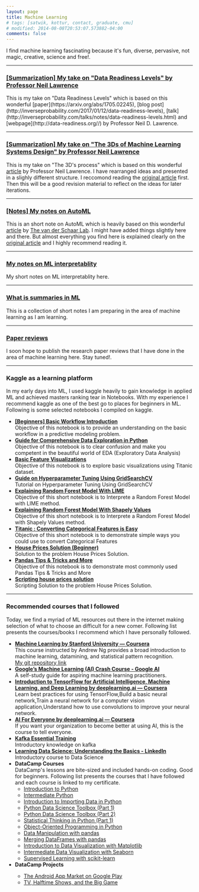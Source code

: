 ```yaml
---
layout: page
title: Machine Learning
# tags: [satwik, kottur, contact, graduate, cmu]
# modified: 2014-08-08T20:53:07.573882-04:00
comments: false
--- 
```


<p style="text-align: left;">I find machine learning fascinating because it's fun, diverse, pervasive, not magic, creative, science and free!.</p>
<hr />
<h3 style="text-align: left;"><strong><a href="/blog/data_readiness">[Summarization] My take on "Data Readiness Levels" by Professor Neil Lawrence</a> </strong></h3>
<p>This is my take on "Data Readiness Levels" which is based on this wonderful [paper](https://arxiv.org/abs/1705.02245), [blog post](http://inverseprobability.com/2017/01/12/data-readiness-levels), [talk](http://inverseprobability.com/talks/notes/data-readiness-levels.html) and [webpage](http://data-readiness.org//) by Professor Neil D. Lawrence.</p>
<hr />
<h3 style="text-align: left;"><strong><a href="/blog/the_3Ds_of_machine_learning_systems_design_note">[Summarization] My take on "The 3Ds of Machine Learning Systems Design" by Professor Neil Lawrence</a> </strong></h3>
<p>This is my take on "The 3D's process" which is based on this wonderful <a href="http://inverseprobability.com/2018/11/05/the-3ds-of-machine-learning-systems-design#fnref5">article</a> by Professor Neil Lawrence. I have rearranged ideas and presented in a slighly different structure. I reccomond reading the <a href="http://inverseprobability.com/2018/11/05/the-3ds-of-machine-learning-systems-design#fnref5">original article</a> first. Then this will be a good revision material to reflect on the ideas for later iterations.</p>
<hr />
<h3 style="text-align: left;"><strong><a href="/blog/AutoMLShortNote">[Notes] My notes on AutoML</a> </strong></h3>
<p>This is an short note on AutoML which is heavily based on this wonderful <a href="https://www.vanderschaar-lab.com/automl-powering-the-new-human-machine-learning-ecosystem/#what-is-automl">article</a> by <a href="https://www.vanderschaar-lab.com/">The van der Schaar Lab</a>. I might have added things slightly here and there. But almost everything you find here is explained clearly on the <a href="https://www.vanderschaar-lab.com/automl-powering-the-new-human-machine-learning-ecosystem/#what-is-automl">original article</a> and I highly recommend reading it.</p>
<hr />
<h3 style="text-align: left;"><strong><a href="/blog/ml_interpretablity">My notes on ML interpretablity</a> </strong></h3>
<p>My short notes on ML interpretablity here.</p>
<hr />
<h3 style="text-align: left;"><strong><a href="/blog/what_is_summaries_in_ml">What is summaries in ML</a> </strong></h3>
<p>This is a collection of short notes I am preparing in the area of machine learning as I am learning.</p>
<hr />
<h3 style="text-align: left;"><strong><a href="">Paper reviews</a></strong></h3>
<p>I soon hope to publish the research paper reviews that I have done in the area of machine learning here. Stay tuned!.</p>
<hr />
<h3 style="text-align: left;"><strong>Kaggle as a learning platform</strong></h3>
<p>In my early days into ML, I used kaggle heavily to gain knowledge in applied ML and achieved masters ranking tear in Notebooks. With my experience I recommend kaggle as one of the best go to places for beginners in ML. Following is some selected notebooks I compiled on kaggle.</p>
<ul>
    <li><a href="https://www.kaggle.com/vikumsw/beginners-basic-workflow-introduction"><strong>[Beginners] Basic Workflow Introduction</strong></a><br />Objective of this notebook is to provide an understanding on the basic workflow in a predictive modeling problem.</li>
    <li><a href="https://www.kaggle.com/vikumsw/guide-for-comprehensive-data-exploration-in-python"><strong>Guide for Comprehensive Data Exploration in Python</strong></a><br />Objective of this notebook is to clear confusion and make you competent in the beautiful world of EDA (Exploratory Data Analysis)</li>
    <li><a href="https://www.kaggle.com/vikumsw/basic-feature-visualizations"><strong>Basic Feature Visualizations</strong></a><br />Objective of this notebook is to explore basic visualizations using Titanic dataset.</li>
    <li><a href="https://www.kaggle.com/vikumsw/guide-on-hyperparameter-tuning-using-gridsearchcv"><strong>Guide on Hyperparameter Tuning Using GridSearchCV</strong></a><br />Tutorial on Hyperparameter Tuning Using GridSearchCV</li>
    <li><a href="https://www.kaggle.com/vikumsw/explaining-random-forest-model-with-lime"><strong>Explaining Random Forest Model With LIME</strong></a><br />Objective of this short notebook is to Interprete a Random Forest Model with LIME method.</li>
    <li><a href="https://www.kaggle.com/vikumsw/explaining-random-forest-model-with-shapely-values"><strong>Explaining Random Forest Model With Shapely Values</strong></a><br />Objective of this short notebook is to Interprete a Random Forest Model with Shapely Values method.</li>
    <li><a href="https://www.kaggle.com/vikumsw/converting-categorical-features-is-easy"><strong>Titanic : Converting Categorical Features is Easy</strong></a><br /> Objective of this short notebook is to demonstrate simple ways you could use to convert Categorical Features</li>
    <li><a href="https://www.kaggle.com/vikumsw/house-prices-solution-beginner"><strong>House Prices Solution (Beginner)</strong></a><br />Solution to the problem House Prices Solution.</li>
    <li><a href="https://www.kaggle.com/vikumsw/pandas-tips-tricks-and-more"><strong>Pandas Tips & Tricks and More</strong></a><br />Objective of this notebook is to demonstrate most commonly used Pandas Tips & Tricks and More</li>
    <li><a href="https://www.kaggle.com/vikumsw/scripting-house-prices-solution"><strong>Scripting house prices solution</strong></a><br />Scripting Solution to the problem House Prices Solution.</li>
</ul>
<hr />
<h3 style="text-align: left;"><b>Recommended</b><strong>&nbsp;courses that I followed</strong></h3>
<p>Today, we find a myriad of ML resources out there in the internet making selection of what to choose an difficult for a new comer. Following list presents the courses/books I recommend which I have personally followed.</p>
<ul>
<li><a href="https://www.coursera.org/learn/machine-learning"><strong> Machine Learning by Stanford University &mdash; Coursera</strong></a><br />This course instructed by Andrew Ng provides a broad introduction to machine learning, datamining, and statistical pattern recognition.<br /><a href="https://github.com/vikumsw/ML_Stanford_Cousera">My git repository link</a></li>
<li><a href="https://developers.google.com/machine-learning/crash-course"><strong> Google&rsquo;s Machine Learning (AI) Crash Course - Google AI</strong></a><br />A self-study guide for aspiring machine learning practitioners.</li>
<li><a href="https://www.coursera.org/learn/introduction-tensorflow"><strong>Introduction to TensorFlow for Artificial Intelligence, Machine Learning, and Deep Learning by deeplearning.ai &mdash; Coursera</strong></a><br />Learn best practices for using TensorFlow,Build a basic neural network,Train a neural network for a computer vision application,Understand how to use convolutions to improve your neural network.</li>
<li><a href="link"><strong>AI For Everyone by deeplearning.ai &mdash; Coursera</strong></a><br /> If you want your organization to become better at using AI, this is the course to tell everyone.</li>
<li><a href="https://www.lynda.com/Kafka-tutorials/Kafka-Essential-Training/585254-2.html"><strong>Kafka Essential Training</strong></a><br />Introductory knowledge on kafka</li>
<li><a href="https://www.linkedin.com/learning/learning-data-science-understanding-the-basics"><strong>Learning Data Science: Understanding the Basics - LinkedIn</strong></a><br />Introductory course to Data Science</li>
<li><strong>DataCamp Courses<br /></strong>DataCamp's lessons are bite-sized and included&nbsp;<span>hands-on coding. Good for beginners. Following list presents the courses that I have followed and each course is linked to my certificate.</span><strong><br /></strong>
<ul>
    <li><a href="https://www.datacamp.com/statement-of-accomplishment/course/ae8f8caf381eb54158c9eb328c52d4c4d3743e1c">Introduction to Python</a></li>
    <li><a href="https://www.datacamp.com/statement-of-accomplishment/course/02fc2ec3e7c38ad0bb59dc2e1d19cf0ddd3fef69">Intermediate Python</a></li>
    <li><a href="https://www.datacamp.com/statement-of-accomplishment/course/d44c60a372179da9867511d20f4e44bec6aa2f99">Introduction to Importing Data in Python</a></li>
    <li><a href="https://www.datacamp.com/statement-of-accomplishment/course/fffd11b6026af8fac081eaf7ecf341a266cbb133">Python Data Science Toolbox (Part 1)</a></li>
    <li><a href="https://www.datacamp.com/statement-of-accomplishment/course/61641267ffcb158f4880fb928fbe9e7e42ef0826">Python Data Science Toolbox (Part 2)</a></li>
    <li><a href="https://www.datacamp.com/statement-of-accomplishment/course/e0dde71f54f435ad3d32159b6ee923b24701e409">Statistical Thinking in Python (Part 1)</a></li>
    <li><a href="https://www.datacamp.com/statement-of-accomplishment/course/8ab7e8549f61dff58174a16930ae7e3c354ed641">Object-Oriented Programming in Python</a></li>
    <li><a href="https://www.datacamp.com/statement-of-accomplishment/course/fed51ca217e53e5d9cf4a0fbb1a8b9bc2e63baa8">Data Manipulation with pandas</a></li>
    <li><a href="https://www.datacamp.com/statement-of-accomplishment/course/9a78984b83a9b461a296a5ff0a3bc30e74b16fd3">Merging DataFrames with pandas</a></li>
    <li><a href="https://www.datacamp.com/statement-of-accomplishment/course/17b64f99685e0eecf9536858cec45e73e279bfe7">Introduction to Data Visualization with Matplotlib</a></li>
    <li><a href="https://www.datacamp.com/statement-of-accomplishment/course/dcce644ea345214f87d760597403d2bc301643c6">Intermediate Data Visualization with Seaborn</a></li>
    <li><a href="https://www.datacamp.com/statement-of-accomplishment/course/e6688337376e91c237eb59d999f33453d8e48fe9">Supervised Learning with scikit-learn</a></li>
</ul>
<li><strong>DataCamp Projects</strong></li>
    <ul>
        <li><a href="https://learn.datacamp.com/projects/619">The Android App Market on Google Play</a></li>
        <li><a href="https://learn.datacamp.com/projects/684">TV, Halftime Shows, and the Big Game</a></li>
    </ul>
</li>
</ul>
